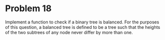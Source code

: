 # Problem 18

Implement a function to check if a binary tree is balanced. For the purposes of this question, a balanced tree is defined to be a tree such that the heights of the two subtrees of any node never differ by more than one.
